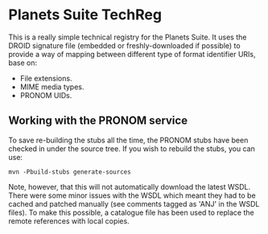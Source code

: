 Planets Suite TechReg
=====================
This is a really simple technical registry for the Planets Suite. It uses the 
DROID signature file (embedded or freshly-downloaded if possible) to provide a way of 
mapping between different type of format identifier URIs, base on: 

* File extensions.
* MIME media types.
* PRONOM UIDs.


Working with the PRONOM service
-------------------------------
To save re-building the stubs all the time, the PRONOM stubs have been checked 
in under the source tree. If you wish to rebuild the stubs, you can use:

    mvn -Pbuild-stubs generate-sources

Note, however, that this will not automatically download the latest WSDL. There 
were some minor issues with the WSDL which meant they had to be cached and 
patched manually (see comments tagged as 'ANJ' in the WSDL files). To make this
possible, a catalogue file has been used to replace the remote references with 
local copies.
